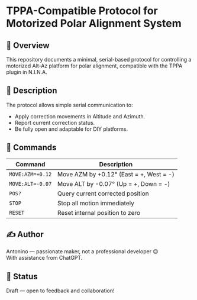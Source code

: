 # TPPA-Compatible Protocol for Motorized Polar Alignment System

## 📡 Overview

This repository documents a minimal, serial-based protocol for controlling a motorized Alt-Az platform for polar alignment, compatible with the TPPA plugin in N.I.N.A.

## 📘 Description

The protocol allows simple serial communication to:

- Apply correction movements in Altitude and Azimuth.
- Report current correction status.
- Be fully open and adaptable for DIY platforms.

## 📐 Commands

| Command         | Description                                      |
|----------------|--------------------------------------------------|
| `MOVE:AZM=+0.12` | Move AZM by +0.12° (East = +, West = -)         |
| `MOVE:ALT=-0.07` | Move ALT by -0.07° (Up = +, Down = -)           |
| `POS?`          | Query current corrected position                 |
| `STOP`          | Stop all motion immediately                      |
| `RESET`         | Reset internal position to zero                  |

## ✍️ Author

Antonino — passionate maker, not a professional developer 😉  
With assistance from ChatGPT.

## 📅 Status

Draft — open to feedback and collaboration!
